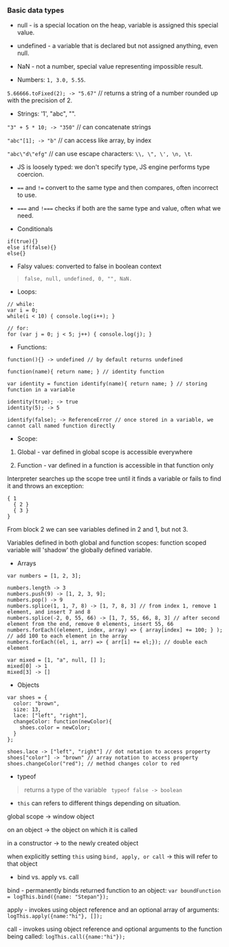 ### Basic data types

* null - is a special location on the heap, variable is assigned this special value.

* undefined - a variable that is declared but not assigned anything, even null.

* NaN - not a number, special value representing impossible result.

* Numbers: ```1, 3.0, 5.55```.

```5.66666.toFixed(2); -> "5.67"``` // returns a string of a number rounded up with the precision of 2.

* Strings: '1', "abc", "".

```"3" + 5 * 10; -> "350"``` // can concatenate strings

```"abc"[1]; -> "b"``` // can access like array, by index

```"abc\"d\"efg"``` // can use escape characters: ```\\, \", \', \n, \t```.

* JS is loosely typed: we don't specify type, JS engine performs type coercion.

* `==` and `!=` convert to the same type and then compares, often incorrect to use.

* `===` and `!===` checks if both are the same type and value, often what we need.

* Conditionals

``` 
if(true){} 
else if(false){} 
else{}
```

* Falsy values: converted to false in boolean context

> ```false, null, undefined, 0, "", NaN. ```

* Loops:

```
// while:
var i = 0;
while(i < 10) { console.log(i++); }

// for:
for (var j = 0; j < 5; j++) { console.log(j); }
```

* Functions:
```
function(){} -> undefined // by default returns undefined

function(name){ return name; } // identity function

var identity = function identify(name){ return name; } // storing function in a variable

identity(true); -> true
identity(5); -> 5

identify(false); -> ReferenceError // once stored in a variable, we cannot call named function directly

```

* Scope:

1) Global - var defined in global scope is accessible everywhere

2) Function - var defined in a function is accessible in that function only

Interpreter searches up the scope tree until it finds a variable or fails to find it and throws an exception:
```
{ 1
  { 2 }
  { 3 }
}
```
From block 2 we can see variables defined in 2 and 1, but not 3.

Variables defined in both global and function scopes: function scoped variable will 'shadow' the globally defined variable.

* Arrays
```
var numbers = [1, 2, 3];

numbers.length -> 3
numbers.push(9) -> [1, 2, 3, 9];
numbers.pop() -> 9 
numbers.splice(1, 1, 7, 8) -> [1, 7, 8, 3] // from index 1, remove 1 element, and insert 7 and 8
numbers.splice(-2, 0, 55, 66) -> [1, 7, 55, 66, 8, 3] // after second element from the end, remove 0 elements, insert 55, 66
numbers.forEach((element, index, array) => { array[index] += 100; } ); // add 100 to each element in the array
numbers.forEach((el, i, arr) => { arr[i] += el;}); // double each element

var mixed = [1, "a", null, [] ];
mixed[0] -> 1
mixed[3] -> []
```

* Objects
```
var shoes = {
  color: "brown",
  size: 13,
  lace: ["left", "right"],
  changeColor: function(newColor){
    shoes.color = newColor;
  }
};

shoes.lace -> ["left", "right"] // dot notation to access property
shoes["color"] -> "brown" // array notation to access property
shoes.changeColor("red"); // method changes color to red
```

* typeof

> returns a type of the variable
``` typeof false -> boolean```

* `this` can refers to different things depending on situation.

global scope -> window object

on an object -> the object on which it is called

in a constructor -> to the newly created object

when explicitly setting `this` using `bind, apply, or call` -> this will refer to that object

*  bind vs. apply vs. call

bind - permanently binds returned function to an object: ```var boundFunction = logThis.bind({name: "Stepan"});```

apply - invokes using object reference and an optional array of arguments: ```logThis.apply({name:"hi"}, []);```

call - invokes using object reference and optional arguments to the function being called: ```logThis.call({name:"hi"});```

